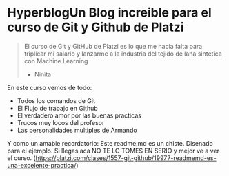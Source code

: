 # HyperblogUn Blog increible para el curso de Git y Github de Platzi
  > El curso de Git y GitHub de Platzi es lo que me hacia falta para triplicar mi salario y lanzarme a la industria del tejido de lana sintetica con Machine Learning
  > - Ninita

  En este curso vemos de todo:
  - Todos los comandos de Git
  - El Flujo de trabajo en Github
  - El verdadero amor por las buenas practicas
  - Trucos muy locos del profesor
  - Las personalidades multiples de Armando


  Y como un amable recordatorio: Este readme.md es un chiste. Disenado
  para el ejemplo. Si llegas aca NO TE LO TOMES EN SERIO y mejor ve a ver el curso. (https://platzi.com/clases/1557-git-github/19977-readmemd-es-una-excelente-practica/)
  
